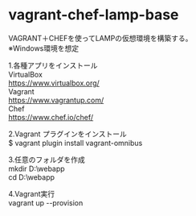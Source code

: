 # vagrant-chef-lamp-base
VAGRANT＋CHEFを使ってLAMPの仮想環境を構築する。  
※Windows環境を想定  

1.各種アプリをインストール  
VirtualBox  
https://www.virtualbox.org/  
Vagrant  
https://www.vagrantup.com/  
Chef  
https://www.chef.io/chef/  

2.Vagrant プラグインをインストール  
$ vagrant plugin install vagrant-omnibus   

3.任意のフォルダを作成  
mkdir D:\webapp  
cd D:\webapp  

4.Vagrant実行  
vagrant up --provision  
